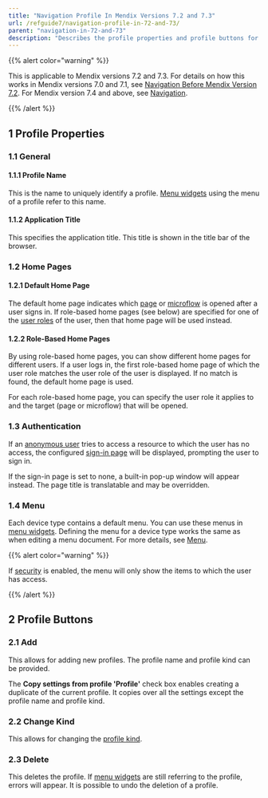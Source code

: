 ```yaml
---
title: "Navigation Profile In Mendix Versions 7.2 and 7.3"
url: /refguide7/navigation-profile-in-72-and-73/
parent: "navigation-in-72-and-73"
description: "Describes the profile properties and profile buttons for Mendix version 7.2 and 7.3."
---
```


{{% alert color="warning" %}}

This is applicable to Mendix versions 7.2 and 7.3. For details on how this works in Mendix versions 7.0 and 7.1, see [Navigation Before Mendix Version 7.2](/refguide7/navigation-before-72/). For Mendix version 7.4 and above, see [Navigation](/refguide7/navigation/).

{{% /alert %}}

## 1 Profile Properties

### 1.1 General

#### 1.1.1 Profile Name

This is the name to uniquely identify a profile. [Menu widgets](/refguide7/menu-widgets/) using the menu of a profile refer to this name.

#### 1.1.2 Application Title

This specifies the application title. This title is shown in the title bar of the browser.

### 1.2 Home Pages

#### 1.2.1 Default Home Page

The default home page indicates which [page](/refguide7/page/) or [microflow](/refguide7/microflow/) is opened after a user signs in. If role-based home pages (see below) are specified for one of the [user roles](/refguide7/user-roles/) of the user, then that home page will be used instead.

#### 1.2.2 Role-Based Home Pages

By using role-based home pages, you can show different home pages for different users. If a user logs in, the first role-based home page of which the user role matches the user role of the user is displayed. If no match is found, the default home page is used.

For each role-based home page, you can specify the user role it applies to and the target (page or microflow) that will be opened.

### 1.3 Authentication

If an [anonymous user](/refguide7/anonymous-users/) tries to access a resource to which the user has no access, the configured [sign-in page](/refguide7/authentication-widgets/) will be displayed, prompting the user to sign in.

If the sign-in page is set to none, a built-in pop-up window will appear instead. The page title is translatable and may be overridden.

### 1.4 Menu

Each device type contains a default menu. You can use these menus in [menu widgets](/refguide7/menu-widgets/). Defining the menu for a device type works the same as when editing a menu document. For more details, see [Menu](/refguide7/menu/).

{{% alert color="warning" %}}

If [security](/refguide7/project-security/) is enabled, the menu will only show the items to which the user has access.

{{% /alert %}}

## 2 Profile Buttons

### 2.1 Add

This allows for adding new profiles. The profile name and profile kind can be provided. 

The **Copy settings from profile 'Profile'** check box enables creating a duplicate of the current profile. It copies over all the settings except the profile name and profile kind.

### 2.2 Change Kind

This allows for changing the [profile kind](/refguide7/navigation/).

### 2.3 Delete

This deletes the profile. If [menu widgets](/refguide7/menu-widgets/) are still referring to the profile, errors will appear. It is possible to undo the deletion of a profile.
